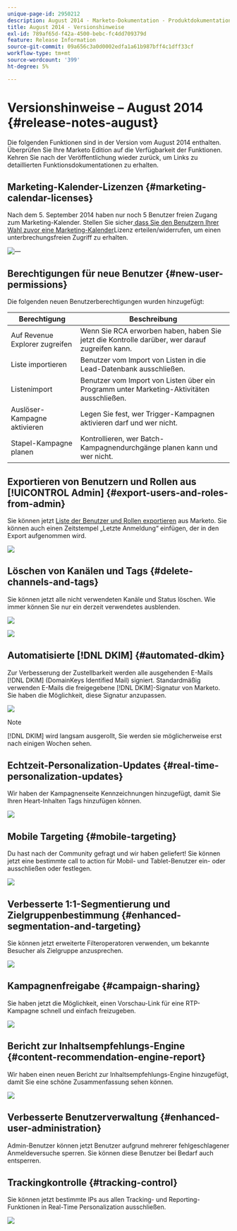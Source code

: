 ```yaml
---
unique-page-id: 2950212
description: August 2014 - Marketo-Dokumentation - Produktdokumentation
title: August 2014 - Versionshinweise
exl-id: 789af65d-f42a-4500-bebc-fc4dd709379d
feature: Release Information
source-git-commit: 09a656c3a0d0002edfa1a61b987bff4c1dff33cf
workflow-type: tm+mt
source-wordcount: '399'
ht-degree: 5%

---
```


# Versionshinweise – August 2014 {#release-notes-august}

Die folgenden Funktionen sind in der Version vom August 2014 enthalten. Überprüfen Sie Ihre Marketo Edition auf die Verfügbarkeit der Funktionen. Kehren Sie nach der Veröffentlichung wieder zurück, um Links zu detaillierten Funktionsdokumentationen zu erhalten.

## Marketing-Kalender-Lizenzen {#marketing-calendar-licenses}

Nach dem 5. September 2014 haben nur noch 5 Benutzer freien Zugang zum Marketing-Kalender. Stellen Sie sicher[ dass Sie den Benutzern Ihrer Wahl zuvor eine Marketing-Kalender](/help/marketo/product-docs/core-marketo-concepts/marketing-calendar/understanding-the-calendar/issue-revoke-a-marketing-calendar-license.md)Lizenz erteilen/widerrufen, um einen unterbrechungsfreien Zugriff zu erhalten.

![—](assets/image2014-9-16-9-3a45-3a52.png)

## Berechtigungen für neue Benutzer {#new-user-permissions}

Die folgenden neuen Benutzerberechtigungen wurden hinzugefügt:

| Berechtigung | Beschreibung |
|---|---|
| Auf Revenue Explorer zugreifen | Wenn Sie RCA erworben haben, haben Sie jetzt die Kontrolle darüber, wer darauf zugreifen kann. |
| Liste importieren | Benutzer vom Import von Listen in die Lead-Datenbank ausschließen. |
| Listenimport | Benutzer vom Import von Listen über ein Programm unter Marketing-Aktivitäten ausschließen. |
| Auslöser-Kampagne aktivieren | Legen Sie fest, wer Trigger-Kampagnen aktivieren darf und wer nicht. |
| Stapel-Kampagne planen | Kontrollieren, wer Batch-Kampagnendurchgänge planen kann und wer nicht. |

## Exportieren von Benutzern und Rollen aus [!UICONTROL Admin] {#export-users-and-roles-from-admin}

Sie können jetzt [Liste der Benutzer und Rollen exportieren](/help/marketo/product-docs/administration/users-and-roles/export-a-list-of-users-and-roles.md) aus Marketo. Sie können auch einen Zeitstempel „Letzte Anmeldung“ einfügen, der in den Export aufgenommen wird.

![](assets/image2014-9-16-12-3a20-3a16.png)

## Löschen von Kanälen und Tags {#delete-channels-and-tags}

Sie können jetzt alle nicht verwendeten Kanäle und Status löschen. Wie immer können Sie nur ein derzeit verwendetes ausblenden.

![](assets/image2014-9-16-12-3a20-3a30.png)

![](assets/image2014-9-16-12-3a23-3a4.png)

## Automatisierte [!DNL DKIM] {#automated-dkim}

Zur Verbesserung der Zustellbarkeit werden alle ausgehenden E-Mails [!DNL DKIM] (DomainKeys Identified Mail) signiert. Standardmäßig verwenden E-Mails die freigegebene [!DNL DKIM]-Signatur von Marketo. Sie haben die Möglichkeit, diese Signatur anzupassen.

![](assets/image2014-9-16-12-3a23-3a16.png)

>[!NOTE]
>
>[!DNL DKIM] wird langsam ausgerollt, Sie werden sie möglicherweise erst nach einigen Wochen sehen.

## Echtzeit-Personalization-Updates {#real-time-personalization-updates}

Wir haben der Kampagnenseite Kennzeichnungen hinzugefügt, damit Sie Ihren Heart-Inhalten Tags hinzufügen können.

![](assets/image2014-9-16-12-3a23-3a28.png)

## Mobile Targeting {#mobile-targeting}

Du hast nach der Community gefragt und wir haben geliefert! Sie können jetzt eine bestimmte call to action für Mobil- und Tablet-Benutzer ein- oder ausschließen oder festlegen.

![](assets/image2014-9-16-12-3a23-3a43.png)

## Verbesserte 1:1-Segmentierung und Zielgruppenbestimmung {#enhanced-segmentation-and-targeting}

Sie können jetzt erweiterte Filteroperatoren verwenden, um bekannte Besucher als Zielgruppe anzusprechen.

![](assets/image2014-9-16-12-3a23-3a56.png)

## Kampagnenfreigabe {#campaign-sharing}

Sie haben jetzt die Möglichkeit, einen Vorschau-Link für eine RTP-Kampagne schnell und einfach freizugeben.

![](assets/image2014-9-16-12-3a24-3a22.png)

## Bericht zur Inhaltsempfehlungs-Engine {#content-recommendation-engine-report}

Wir haben einen neuen Bericht zur Inhaltsempfehlungs-Engine hinzugefügt, damit Sie eine schöne Zusammenfassung sehen können.

![](assets/image2014-9-16-12-3a24-3a42.png)

## Verbesserte Benutzerverwaltung {#enhanced-user-administration}

Admin-Benutzer können jetzt Benutzer aufgrund mehrerer fehlgeschlagener Anmeldeversuche sperren. Sie können diese Benutzer bei Bedarf auch entsperren.

## Trackingkontrolle {#tracking-control}

Sie können jetzt bestimmte IPs aus allen Tracking- und Reporting-Funktionen in Real-Time Personalization ausschließen.

![](assets/image2014-9-16-12-3a24-3a55.png)
